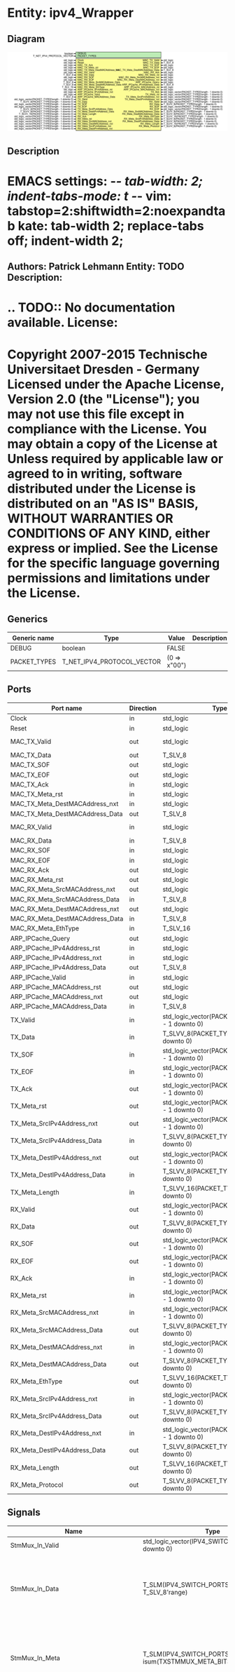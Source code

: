 # Entity: ipv4_Wrapper

## Diagram

![Diagram](ipv4_Wrapper.svg "Diagram")
## Description

EMACS settings: -*-  tab-width: 2; indent-tabs-mode: t -*-
vim: tabstop=2:shiftwidth=2:noexpandtab
kate: tab-width 2; replace-tabs off; indent-width 2;
=============================================================================
Authors:				 	Patrick Lehmann
Entity:				 	TODO
Description:
-------------------------------------
.. TODO:: No documentation available.
License:
=============================================================================
Copyright 2007-2015 Technische Universitaet Dresden - Germany
Licensed under the Apache License, Version 2.0 (the "License");
you may not use this file except in compliance with the License.
You may obtain a copy of the License at
Unless required by applicable law or agreed to in writing, software
distributed under the License is distributed on an "AS IS" BASIS,
WITHOUT WARRANTIES OR CONDITIONS OF ANY KIND, either express or implied.
See the License for the specific language governing permissions and
limitations under the License.
=============================================================================
## Generics

| Generic name | Type                       | Value        | Description |
| ------------ | -------------------------- | ------------ | ----------- |
| DEBUG        | boolean                    | FALSE        |             |
| PACKET_TYPES | T_NET_IPV4_PROTOCOL_VECTOR | (0 => x"00") |             |
## Ports

| Port name                       | Direction | Type                                               | Description      |
| ------------------------------- | --------- | -------------------------------------------------- | ---------------- |
| Clock                           | in        | std_logic                                          |                  |
| Reset                           | in        | std_logic                                          |                  |
| MAC_TX_Valid                    | out       | std_logic                                          | to MAC layer     |
| MAC_TX_Data                     | out       | T_SLV_8                                            |                  |
| MAC_TX_SOF                      | out       | std_logic                                          |                  |
| MAC_TX_EOF                      | out       | std_logic                                          |                  |
| MAC_TX_Ack                      | in        | std_logic                                          |                  |
| MAC_TX_Meta_rst                 | in        | std_logic                                          |                  |
| MAC_TX_Meta_DestMACAddress_nxt  | in        | std_logic                                          |                  |
| MAC_TX_Meta_DestMACAddress_Data | out       | T_SLV_8                                            |                  |
| MAC_RX_Valid                    | in        | std_logic                                          | from MAC layer   |
| MAC_RX_Data                     | in        | T_SLV_8                                            |                  |
| MAC_RX_SOF                      | in        | std_logic                                          |                  |
| MAC_RX_EOF                      | in        | std_logic                                          |                  |
| MAC_RX_Ack                      | out       | std_logic                                          |                  |
| MAC_RX_Meta_rst                 | out       | std_logic                                          |                  |
| MAC_RX_Meta_SrcMACAddress_nxt   | out       | std_logic                                          |                  |
| MAC_RX_Meta_SrcMACAddress_Data  | in        | T_SLV_8                                            |                  |
| MAC_RX_Meta_DestMACAddress_nxt  | out       | std_logic                                          |                  |
| MAC_RX_Meta_DestMACAddress_Data | in        | T_SLV_8                                            |                  |
| MAC_RX_Meta_EthType             | in        | T_SLV_16                                           |                  |
| ARP_IPCache_Query               | out       | std_logic                                          | to ARP           |
| ARP_IPCache_IPv4Address_rst     | in        | std_logic                                          |                  |
| ARP_IPCache_IPv4Address_nxt     | in        | std_logic                                          |                  |
| ARP_IPCache_IPv4Address_Data    | out       | T_SLV_8                                            |                  |
| ARP_IPCache_Valid               | in        | std_logic                                          | from ARP         |
| ARP_IPCache_MACAddress_rst      | out       | std_logic                                          |                  |
| ARP_IPCache_MACAddress_nxt      | out       | std_logic                                          |                  |
| ARP_IPCache_MACAddress_Data     | in        | T_SLV_8                                            |                  |
| TX_Valid                        | in        | std_logic_vector(PACKET_TYPES'length - 1 downto 0) | from upper layer |
| TX_Data                         | in        | T_SLVV_8(PACKET_TYPES'length - 1 downto 0)         |                  |
| TX_SOF                          | in        | std_logic_vector(PACKET_TYPES'length - 1 downto 0) |                  |
| TX_EOF                          | in        | std_logic_vector(PACKET_TYPES'length - 1 downto 0) |                  |
| TX_Ack                          | out       | std_logic_vector(PACKET_TYPES'length - 1 downto 0) |                  |
| TX_Meta_rst                     | out       | std_logic_vector(PACKET_TYPES'length - 1 downto 0) |                  |
| TX_Meta_SrcIPv4Address_nxt      | out       | std_logic_vector(PACKET_TYPES'length - 1 downto 0) |                  |
| TX_Meta_SrcIPv4Address_Data     | in        | T_SLVV_8(PACKET_TYPES'length - 1 downto 0)         |                  |
| TX_Meta_DestIPv4Address_nxt     | out       | std_logic_vector(PACKET_TYPES'length - 1 downto 0) |                  |
| TX_Meta_DestIPv4Address_Data    | in        | T_SLVV_8(PACKET_TYPES'length - 1 downto 0)         |                  |
| TX_Meta_Length                  | in        | T_SLVV_16(PACKET_TYPES'length - 1 downto 0)        |                  |
| RX_Valid                        | out       | std_logic_vector(PACKET_TYPES'length - 1 downto 0) | to upper layer   |
| RX_Data                         | out       | T_SLVV_8(PACKET_TYPES'length - 1 downto 0)         |                  |
| RX_SOF                          | out       | std_logic_vector(PACKET_TYPES'length - 1 downto 0) |                  |
| RX_EOF                          | out       | std_logic_vector(PACKET_TYPES'length - 1 downto 0) |                  |
| RX_Ack                          | in        | std_logic_vector(PACKET_TYPES'length - 1 downto 0) |                  |
| RX_Meta_rst                     | in        | std_logic_vector(PACKET_TYPES'length - 1 downto 0) |                  |
| RX_Meta_SrcMACAddress_nxt       | in        | std_logic_vector(PACKET_TYPES'length - 1 downto 0) |                  |
| RX_Meta_SrcMACAddress_Data      | out       | T_SLVV_8(PACKET_TYPES'length - 1 downto 0)         |                  |
| RX_Meta_DestMACAddress_nxt      | in        | std_logic_vector(PACKET_TYPES'length - 1 downto 0) |                  |
| RX_Meta_DestMACAddress_Data     | out       | T_SLVV_8(PACKET_TYPES'length - 1 downto 0)         |                  |
| RX_Meta_EthType                 | out       | T_SLVV_16(PACKET_TYPES'length - 1 downto 0)        |                  |
| RX_Meta_SrcIPv4Address_nxt      | in        | std_logic_vector(PACKET_TYPES'length - 1 downto 0) |                  |
| RX_Meta_SrcIPv4Address_Data     | out       | T_SLVV_8(PACKET_TYPES'length - 1 downto 0)         |                  |
| RX_Meta_DestIPv4Address_nxt     | in        | std_logic_vector(PACKET_TYPES'length - 1 downto 0) |                  |
| RX_Meta_DestIPv4Address_Data    | out       | T_SLVV_8(PACKET_TYPES'length - 1 downto 0)         |                  |
| RX_Meta_Length                  | out       | T_SLVV_16(PACKET_TYPES'length - 1 downto 0)        |                  |
| RX_Meta_Protocol                | out       | T_SLVV_8(PACKET_TYPES'length - 1 downto 0)         |                  |
## Signals

| Name                                 | Type                                                                         | Description                                                                                   |
| ------------------------------------ | ---------------------------------------------------------------------------- | --------------------------------------------------------------------------------------------- |
| StmMux_In_Valid                      | std_logic_vector(IPV4_SWITCH_PORTS - 1 downto 0)                             |                                                                                               |
| StmMux_In_Data                       | T_SLM(IPV4_SWITCH_PORTS - 1 downto 0, T_SLV_8'range)                         | necessary default assignment 'Z' to get correct simulation results (iSIM, vSIM, ghdl/gtkwave) |
| StmMux_In_Meta                       | T_SLM(IPV4_SWITCH_PORTS - 1 downto 0, isum(TXSTMMUX_META_BITS) - 1 downto 0) | necessary default assignment 'Z' to get correct simulation results (iSIM, vSIM, ghdl/gtkwave) |
| StmMux_In_Meta_rev                   | T_SLM(IPV4_SWITCH_PORTS - 1 downto 0, TXSTMMUX_META_REV_BITS - 1 downto 0)   | necessary default assignment 'Z' to get correct simulation results (iSIM, vSIM, ghdl/gtkwave) |
| StmMux_In_SOF                        | std_logic_vector(IPV4_SWITCH_PORTS - 1 downto 0)                             |                                                                                               |
| StmMux_In_EOF                        | std_logic_vector(IPV4_SWITCH_PORTS - 1 downto 0)                             |                                                                                               |
| StmMux_In_Ack                        | std_logic_vector(IPV4_SWITCH_PORTS - 1 downto 0)                             |                                                                                               |
| TX_StmMux_Valid                      | std_logic                                                                    |                                                                                               |
| TX_StmMux_Data                       | T_SLV_8                                                                      |                                                                                               |
| TX_StmMux_Meta                       | std_logic_vector(isum(TXSTMMUX_META_BITS) - 1 downto 0)                      |                                                                                               |
| TX_StmMux_Meta_rev                   | std_logic_vector(TXSTMMUX_META_REV_BITS - 1 downto 0)                        |                                                                                               |
| TX_StmMux_SOF                        | std_logic                                                                    |                                                                                               |
| TX_StmMux_EOF                        | std_logic                                                                    |                                                                                               |
| TX_StmMux_SrcIPv4Address_Data        | T_SLV_8                                                                      |                                                                                               |
| TX_StmMux_DestIPv4Address_Data       | T_SLV_8                                                                      |                                                                                               |
| TX_StmMux_Length                     | T_SLV_16                                                                     |                                                                                               |
| TX_StmMux_Protocol                   | T_SLV_8                                                                      |                                                                                               |
| IPv4_TX_Ack                          | std_logic                                                                    |                                                                                               |
| IPv4_TX_Meta_rst                     | std_logic                                                                    |                                                                                               |
| IPv4_TX_Meta_SrcIPv4Address_nxt      | std_logic                                                                    |                                                                                               |
| IPv4_TX_Meta_DestIPv4Address_nxt     | std_logic                                                                    |                                                                                               |
| IPv4_RX_Valid                        | std_logic                                                                    |                                                                                               |
| IPv4_RX_Data                         | T_SLV_8                                                                      |                                                                                               |
| IPv4_RX_SOF                          | std_logic                                                                    |                                                                                               |
| IPv4_RX_EOF                          | std_logic                                                                    |                                                                                               |
| IPv4_RX_Meta_SrcMACAddress_Data      | T_SLV_8                                                                      |                                                                                               |
| IPv4_RX_Meta_DestMACAddress_Data     | T_SLV_8                                                                      |                                                                                               |
| IPv4_RX_Meta_EthType                 | T_SLV_16                                                                     |                                                                                               |
| IPv4_RX_Meta_SrcIPv4Address_Data     | T_SLV_8                                                                      |                                                                                               |
| IPv4_RX_Meta_DestIPv4Address_Data    | T_SLV_8                                                                      |                                                                                               |
| IPv4_RX_Meta_Length                  | T_SLV_16                                                                     |                                                                                               |
| IPv4_RX_Meta_Protocol                | T_SLV_8                                                                      |                                                                                               |
| RX_StmDeMux_Ack                      | std_logic                                                                    |                                                                                               |
| RX_StmDeMux_Meta_rst                 | std_logic                                                                    |                                                                                               |
| RX_StmDeMux_Meta_SrcMACAddress_nxt   | std_logic                                                                    |                                                                                               |
| RX_StmDeMux_Meta_DestMACAddress_nxt  | std_logic                                                                    |                                                                                               |
| RX_StmDeMux_Meta_SrcIPv4Address_nxt  | std_logic                                                                    |                                                                                               |
| RX_StmDeMux_Meta_DestIPv4Address_nxt | std_logic                                                                    |                                                                                               |
| RX_StmDeMux_MetaIn                   | std_logic_vector(isum(STMDEMUX_META_BITS) - 1 downto 0)                      |                                                                                               |
| RX_StmDeMux_MetaIn_rev               | std_logic_vector(STMDEMUX_META_REV_BITS - 1 downto 0)                        |                                                                                               |
| RX_StmDeMux_Data                     | T_SLM(IPV4_SWITCH_PORTS - 1 downto 0, STMDEMUX_DATA_BITS - 1 downto 0)       | necessary default assignment 'Z' to get correct simulation results (iSIM, vSIM, ghdl/gtkwave) |
| RX_StmDeMux_MetaOut                  | T_SLM(IPV4_SWITCH_PORTS - 1 downto 0, isum(STMDEMUX_META_BITS) - 1 downto 0) | necessary default assignment 'Z' to get correct simulation results (iSIM, vSIM, ghdl/gtkwave) |
| RX_StmDeMux_MetaOut_rev              | T_SLM(IPV4_SWITCH_PORTS - 1 downto 0, STMDEMUX_META_REV_BITS - 1 downto 0)   | necessary default assignment 'Z' to get correct simulation results (iSIM, vSIM, ghdl/gtkwave) |
| StmDeMux_Control                     | std_logic_vector(IPV4_SWITCH_PORTS - 1 downto 0)                             |                                                                                               |
## Constants

| Name                            | Type     | Value                                                                                                                                                                                                                                                                                     | Description                                         |
| ------------------------------- | -------- | ----------------------------------------------------------------------------------------------------------------------------------------------------------------------------------------------------------------------------------------------------------------------------------------- | --------------------------------------------------- |
| IPV4_SWITCH_PORTS               | positive |  PACKET_TYPES'length                                                                                                                                                                                                                                                                      |                                                     |
| TXSTMMUX_META_STREAMID_SRCADR   | natural  |  0                                                                                                                                                                                                                                                                                        |                                                     |
| TXSTMMUX_META_STREAMID_DESTADR  | natural  |  1                                                                                                                                                                                                                                                                                        |                                                     |
| TXSTMMUX_META_STREAMID_LENGTH   | natural  |  2                                                                                                                                                                                                                                                                                        |                                                     |
| TXSTMMUX_META_STREAMID_PROTOCOL | natural  |  3                                                                                                                                                                                                                                                                                        |                                                     |
| TXSTMMUX_META_BITS              | T_POSVEC |  ( 		TXSTMMUX_META_STREAMID_SRCADR			=> 8, 		TXSTMMUX_META_STREAMID_DESTADR		=> 8, 		TXSTMMUX_META_STREAMID_LENGTH			=> 16, 		TXSTMMUX_META_STREAMID_PROTOCOL		=> 8 	)                                                                                                                    |                                                     |
| TXSTMMUX_META_RST_BIT           | natural  |  0                                                                                                                                                                                                                                                                                        |                                                     |
| TXSTMMUX_META_SRC_NXT_BIT       | natural  |  1                                                                                                                                                                                                                                                                                        |                                                     |
| TXSTMMUX_META_DEST_NXT_BIT      | natural  |  2                                                                                                                                                                                                                                                                                        |                                                     |
| TXSTMMUX_META_REV_BITS          | natural  |  3                                                                                                                                                                                                                                                                                        |                                                     |
| STMDEMUX_META_RST_BIT           | natural  |  0                                                                                                                                                                                                                                                                                        |                                                     |
| STMDEMUX_META_MACSRC_NXT_BIT    | natural  |  1                                                                                                                                                                                                                                                                                        |                                                     |
| STMDEMUX_META_MACDEST_NXT_BIT   | natural  |  2                                                                                                                                                                                                                                                                                        |                                                     |
| STMDEMUX_META_IPV4SRC_NXT_BIT   | natural  |  3                                                                                                                                                                                                                                                                                        |                                                     |
| STMDEMUX_META_IPV4DEST_NXT_BIT  | natural  |  4                                                                                                                                                                                                                                                                                        |                                                     |
| STMDEMUX_META_STREAMID_SRCMAC   | natural  |  0                                                                                                                                                                                                                                                                                        |                                                     |
| STMDEMUX_META_STREAMID_DESTMAC  | natural  |  1                                                                                                                                                                                                                                                                                        |                                                     |
| STMDEMUX_META_STREAMID_ETHTYPE  | natural  |  2                                                                                                                                                                                                                                                                                        |                                                     |
| STMDEMUX_META_STREAMID_SRCIP    | natural  |  3                                                                                                                                                                                                                                                                                        |                                                     |
| STMDEMUX_META_STREAMID_DESTIP   | natural  |  4                                                                                                                                                                                                                                                                                        |                                                     |
| STMDEMUX_META_STREAMID_LENGTH   | natural  |  5                                                                                                                                                                                                                                                                                        |                                                     |
| STMDEMUX_META_STREAMID_PROTO    | natural  |  6                                                                                                                                                                                                                                                                                        |                                                     |
| STMDEMUX_DATA_BITS              | natural  |  8                                                                                                                                                                                                                                                                                        |                                                     |
| STMDEMUX_META_BITS              | T_POSVEC |  ( 		STMDEMUX_META_STREAMID_SRCMAC		=> 8, 		STMDEMUX_META_STREAMID_DESTMAC 	=> 8, 		STMDEMUX_META_STREAMID_ETHTYPE 	=> 16, 		STMDEMUX_META_STREAMID_SRCIP			=> 8, 		STMDEMUX_META_STREAMID_DESTIP		=> 8, 		STMDEMUX_META_STREAMID_LENGTH		=> 16, 		STMDEMUX_META_STREAMID_PROTO			=> 8 	) |                                                     |
| STMDEMUX_META_REV_BITS          | natural  |  5                                                                                                                                                                                                                                                                                        | sum over all control bits (rst, nxt, nxt, nxt, nxt) |
## Instantiations

- TX_StmMux: PoC.stream_Mux
- IPv4_TX: PoC.ipv4_TX
- IPv4_RX: PoC.ipv4_RX
**Description**
=============================================================================
RX Path
=============================================================================

- RX_LLDeMux: PoC.stream_DeMux
